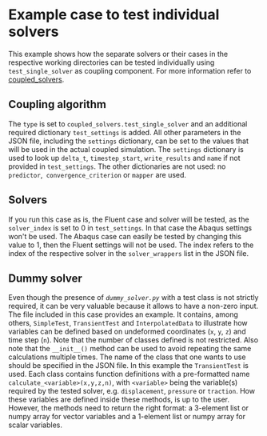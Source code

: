 # Example case to test individual solvers

This example shows how the separate solvers or their cases in the respective working directories can be tested individually
using `test_single_solver` as coupling component. For more information refer to [coupled_solvers](../../coupling_components/coupled_solvers/coupled_solvers.md#test-single-solver).

## Coupling algorithm

The `type` is set to `coupled_solvers.test_single_solver` and an additional required dictionary `test_settings` is added.
All other parameters in the JSON file, including the `settings` dictionary, can be set to the values that will be used in the actual coupled simulation.
The `settings` dictionary is used to look up `delta_t`, `timestep_start`, `write_results` and `name` if not provided in `test_settings`.
The other dictionaries are not used: no `predictor`,` convergence_criterion` or `mapper` are used.

## Solvers

If you run this case as is, the Fluent case and solver will be tested, as the `solver_index` is set to 0 in `test_settings`.
In that case the Abaqus settings won't be used.
The Abaqus case can easily be tested by changing this value to 1, then the Fluent settings will not be used.
The index refers to the index of the respective solver in the `solver_wrappers` list in the JSON file.

## Dummy solver

Even though the presence of *`dummy_solver.py`* with a test class is not strictly required, it can be very valuable because it allows to have a non-zero input.
The file included in this case provides an example. It contains, among others, `SimpleTest`, `TransientTest` and `InterpolatedData` to illustrate how variables can be defined based on undeformed coordinates (`x`, `y`, `z`) and time step (`n`).
Note that the number of classes defined is not restricted.
Also note that the `__init__()` method can be used to avoid repeating the same calculations multiple times.
The name of the class that one wants to use should be specified in the JSON file. 
In this example the `TransientTest` is used.
Each class contains function definitions with a pre-formatted name `calculate_<variable>(x,y,z,n)`, with `<variable>` being the variable(s) required by the tested solver, e.g. `displacement`, `pressure` or `traction`.
How these variables are defined inside these methods, is up to the user.
However, the methods need to return the right format: a 3-element list or numpy array for vector variables and a 1-element list or numpy array for scalar variables.

